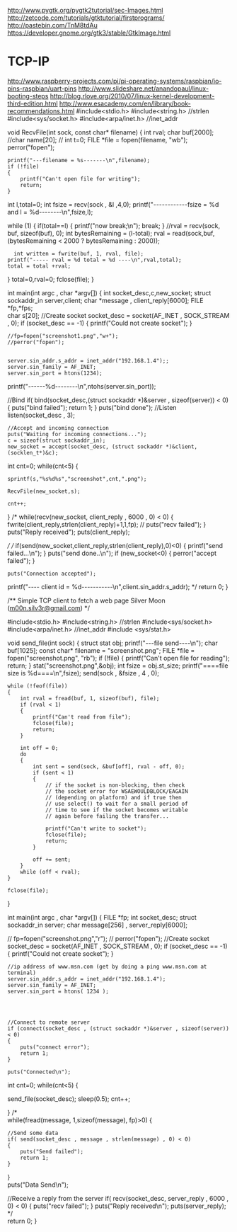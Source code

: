 http://www.pygtk.org/pygtk2tutorial/sec-Images.html
http://zetcode.com/tutorials/gtktutorial/firstprograms/
http://pastebin.com/TnM8tdAu
https://developer.gnome.org/gtk3/stable/GtkImage.html
# TCP-IP
http://www.raspberry-projects.com/pi/pi-operating-systems/raspbian/io-pins-raspbian/uart-pins
http://www.slideshare.net/anandopaul/linux-booting-steps
http://blog.rlove.org/2010/07/linux-kernel-development-third-edition.html
http://www.esacademy.com/en/library/book-recommendations.html
#include<stdio.h>
#include<string.h>    //strlen
#include<sys/socket.h>
#include<arpa/inet.h> //inet_addr
 
void RecvFile(int sock, const char* filename) 
{ 
    int rval; 
    char buf[2000]; 
    //char name[20];
  //  int t=0;
    FILE *file = fopen(filename, "wb"); 
	perror("fopen");

	printf("---filename = %s-------\n",filename);
    if (!file)
    {
        printf("Can't open file for writing");
        return;
    }
int l,total=0;
int fsize = recv(sock , &l ,4,0);
printf("------------fsize = %d and  l = %d--------\n",fsize,l);

   while (1)
    {
	if(total==l)
	{
		printf("now break;\n");
		break;
	}
        //rval = recv(sock, buf, sizeof(buf), 0);
		int bytesRemaining = (l-total);
	rval = read(sock,buf, (bytesRemaining < 2000 ? bytesRemaining : 2000));
	
      int written = fwrite(buf, 1, rval, file);
	printf("----- rval = %d total = %d ----\n",rval,total);
	total = total +rval;
   } 
total=0,rval=0;
    fclose(file); 
} 


int main(int argc , char *argv[])
{
    int socket_desc,c,new_socket;
    struct sockaddr_in server,client;
    char *message , client_reply[6000];
   FILE *fp,*fps;  
	char s[20];
    //Create socket
    socket_desc = socket(AF_INET , SOCK_STREAM , 0);
    if (socket_desc == -1)
    {
        printf("Could not create socket");
    }
	
	

	//fp=fopen("screenshot1.png","w+");
	//perror("fopen");

    
    server.sin_addr.s_addr = inet_addr("192.168.1.4");;
    server.sin_family = AF_INET;
    server.sin_port = htons(1234);
printf("------%d--------\n",ntohs(server.sin_port));

//Bind
if( bind(socket_desc,(struct sockaddr *)&server , sizeof(server)) < 0)
{
    puts("bind failed");
    return 1;
}
puts("bind done");
//Listen
    listen(socket_desc , 3);
     
    //Accept and incoming connection
    puts("Waiting for incoming connections...");
    c = sizeof(struct sockaddr_in);
    new_socket = accept(socket_desc, (struct sockaddr *)&client, (socklen_t*)&c);
int cnt=0;
while(cnt<5)
{
	
	sprintf(s,"%s%d%s","screenshot",cnt,".png");
	
	RecvFile(new_socket,s);
	
	cnt++;
}
/*
   while(recv(new_socket, client_reply , 6000 , 0) < 0)
    {
	fwrite(client_reply,strlen(client_reply)+1,1,fp);
//        puts("recv failed");
    }
    puts("Reply received");
    puts(client_reply);

*/
/*
if(send(new_socket,client_reply,strlen(client_reply),0)<0)
{
printf("send failed...\n");
}
puts("send done..\n");
    if (new_socket<0)
    {
        perror("accept failed");
    }
     
    puts("Connection accepted");
 printf("---- client id = %d-----------\n",client.sin_addr.s_addr);
*/ 
   return 0;
}

 
 /**
    Simple TCP client to fetch a web page
    Silver Moon (m00n.silv3r@gmail.com)
*/
 
#include<stdio.h>
#include<string.h>    //strlen
#include<sys/socket.h>
#include<arpa/inet.h> //inet_addr
#include <sys/stat.h> 


void send_file(int sock) 
{ 
	struct stat obj;
printf("---file send----\n");
    char buf[1025]; 
    const char* filename = "screenshot.png"; 
	FILE *file = fopen("screenshot.png", "rb"); 
	if (!file)
	{
		printf("Can't open file for reading"); 
	        return;
	}
	stat("screenshot.png",&obj);
	int fsize = obj.st_size;
	printf("====file size is %d====\n",fsize);
send(sock , &fsize , 4 , 0);

    while (!feof(file)) 
    { 
        int rval = fread(buf, 1, sizeof(buf), file); 
        if (rval < 1)
        {
            printf("Can't read from file");
            fclose(file);
            return;
        }

        int off = 0;
        do
        {
            int sent = send(sock, &buf[off], rval - off, 0);
            if (sent < 1)
            {
                // if the socket is non-blocking, then check
                // the socket error for WSAEWOULDBLOCK/EAGAIN
                // (depending on platform) and if true then
                // use select() to wait for a small period of
                // time to see if the socket becomes writable
                // again before failing the transfer...

                printf("Can't write to socket");
                fclose(file);
                return;
            }

            off += sent;
        }
        while (off < rval);
    } 

    fclose(file);

}

int main(int argc , char *argv[])
{
	FILE *fp;
    int socket_desc;
    struct sockaddr_in server;
    char message[256] , server_reply[6000];
     

//	fp=fopen("screenshot.png","r");
//	perror("fopen");
    //Create socket
    socket_desc = socket(AF_INET , SOCK_STREAM , 0);
    if (socket_desc == -1)
    {
        printf("Could not create socket");
    }
     
    //ip address of www.msn.com (get by doing a ping www.msn.com at terminal)
    server.sin_addr.s_addr = inet_addr("192.168.1.4");
    server.sin_family = AF_INET;
    server.sin_port = htons( 1234 );
 
 
 
 
    //Connect to remote server
    if (connect(socket_desc , (struct sockaddr *)&server , sizeof(server)) < 0)
    {
        puts("connect error");
        return 1;
    }
     
    puts("Connected\n");

int cnt=0;
while(cnt<5)
{

send_file(socket_desc);
sleep(0.5);
cnt++;

}
/*     
while(fread(message, 1,sizeof(message), fp)>0)
{
 

    //Send some data
    if( send(socket_desc , message , strlen(message) , 0) < 0)
    {
        puts("Send failed");
        return 1;
    }
 
}     
   puts("Data Send\n");
 
   //Receive a reply from the server
    if( recv(socket_desc, server_reply , 6000 , 0) < 0)
    {
        puts("recv failed");
    }
    puts("Reply received\n");
    puts(server_reply);
 */    
    return 0;
}
